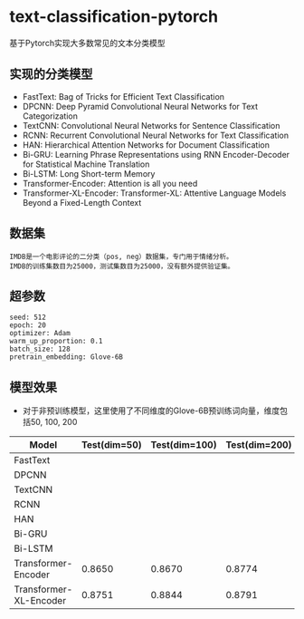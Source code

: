 # text-classification-pytorch
基于Pytorch实现大多数常见的文本分类模型

## 实现的分类模型
* FastText: Bag of Tricks for Efficient Text Classification
* DPCNN: Deep Pyramid Convolutional Neural Networks for Text Categorization 
* TextCNN: Convolutional Neural Networks for Sentence Classification
* RCNN: Recurrent Convolutional Neural Networks for Text Classification 
* HAN: Hierarchical Attention Networks for Document Classification 
* Bi-GRU: Learning Phrase Representations using RNN Encoder-Decoder for Statistical Machine Translation
* Bi-LSTM: Long Short-term Memory
* Transformer-Encoder: Attention is all you need
* Transformer-XL-Encoder: Transformer-XL: Attentive Language Models Beyond a Fixed-Length Context 

## 数据集
    IMDB是一个电影评论的二分类（pos, neg）数据集，专门用于情绪分析。
    IMDB的训练集数目为25000，测试集数目为25000，没有额外提供验证集。

## 超参数
    seed: 512
    epoch: 20
    optimizer: Adam
    warm_up_proportion: 0.1
    batch_size: 128
    pretrain_embedding: Glove-6B
    
 ## 模型效果
 * 对于非预训练模型，这里使用了不同维度的Glove-6B预训练词向量，维度包括50, 100, 200
 
| Model     | Test(dim=50)   | Test(dim=100)| Test(dim=200)|
| ----------- | ----------- |-----------|-----------|
| FastText   |         |        |           |     
| DPCNN   |         |        |           |   
| TextCNN  |         |        |           | 
| RCNN   |         |        |           | 
|  HAN  |         |        |           | 
|  Bi-GRU  |         |        |           | 
|  Bi-LSTM  |         |        |           | 
|  Transformer-Encoder  |  0.8650       |   0.8670     |      0.8774     | 
|  Transformer-XL-Encoder  |   0.8751      |  0.8844      |  0.8791         | 
